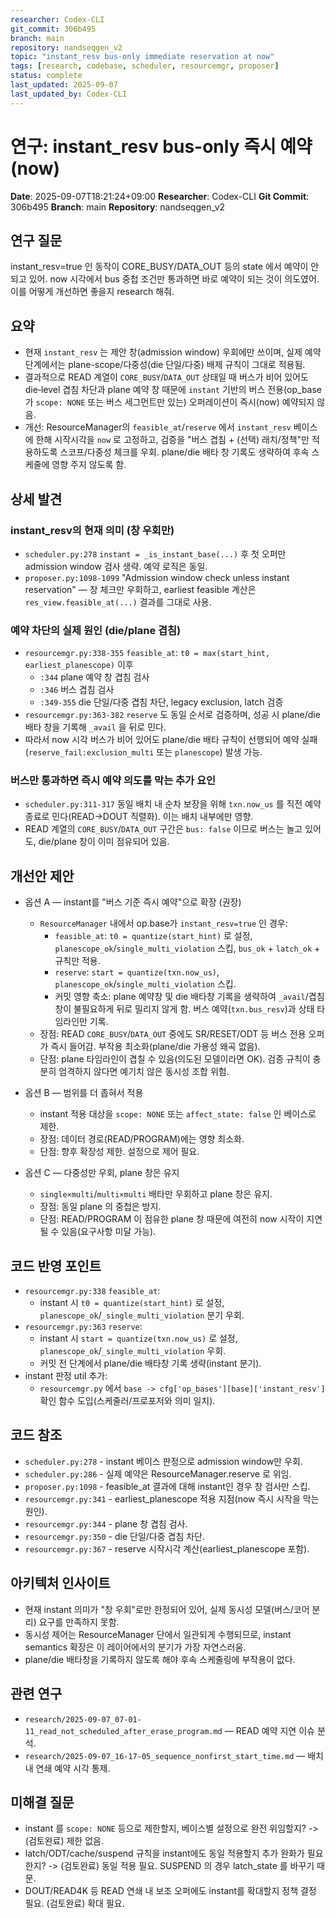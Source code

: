```yaml
---
researcher: Codex-CLI
git_commit: 306b495
branch: main
repository: nandseqgen_v2
topic: "instant_resv bus-only immediate reservation at now"
tags: [research, codebase, scheduler, resourcemgr, proposer]
status: complete
last_updated: 2025-09-07
last_updated_by: Codex-CLI
---
```


# 연구: instant_resv bus-only 즉시 예약(now)

**Date**: 2025-09-07T18:21:24+09:00
**Researcher**: Codex-CLI
**Git Commit**: 306b495
**Branch**: main
**Repository**: nandseqgen_v2

## 연구 질문
instant_resv=true 인 동작이 CORE_BUSY/DATA_OUT 등의 state 에서 예약이 안되고 있어. now 시각에서 bus 중첩 조건만 통과하면 바로 예약이 되는 것이 의도였어. 이를 어떻게 개선하면 좋을지 research 해줘.

## 요약
- 현재 `instant_resv` 는 제안 창(admission window) 우회에만 쓰이며, 실제 예약 단계에서는 plane-scope/다중성(die 단일/다중) 배제 규칙이 그대로 적용됨.
- 결과적으로 READ 계열이 `CORE_BUSY`/`DATA_OUT` 상태일 때 버스가 비어 있어도 die‑level 겹침 차단과 plane 예약 창 때문에 `instant` 기반의 버스 전용(op_base가 `scope: NONE` 또는 버스 세그먼트만 있는) 오퍼레이션이 즉시(now) 예약되지 않음.
- 개선: ResourceManager의 `feasible_at`/`reserve` 에서 `instant_resv` 베이스에 한해 시작시각을 `now` 로 고정하고, 검증을 "버스 겹침 + (선택) 래치/정책"만 적용하도록 스코프/다중성 체크를 우회. plane/die 배타 창 기록도 생략하여 후속 스케줄에 영향 주지 않도록 함.

## 상세 발견

### instant_resv의 현재 의미 (창 우회만)
- `scheduler.py:278` `instant = _is_instant_base(...)` 후 첫 오퍼만 admission window 검사 생략. 예약 로직은 동일.
- `proposer.py:1098-1099` "Admission window check unless instant reservation" — 창 체크만 우회하고, earliest feasible 계산은 `res_view.feasible_at(...)` 결과를 그대로 사용.

### 예약 차단의 실제 원인 (die/plane 겹침)
- `resourcemgr.py:338-355` `feasible_at`: `t0 = max(start_hint, earliest_planescope)` 이후
  - `:344` plane 예약 창 겹침 검사
  - `:346` 버스 겹침 검사
  - `:349-355` die 단일/다중 겹침 차단, legacy exclusion, latch 검증
- `resourcemgr.py:363-382` `reserve` 도 동일 순서로 검증하며, 성공 시 plane/die 배타 창을 기록해 `_avail` 을 뒤로 민다.
- 따라서 now 시각 버스가 비어 있어도 plane/die 배타 규칙이 선행되어 예약 실패(`reserve_fail:exclusion_multi` 또는 `planescope`) 발생 가능.

### 버스만 통과하면 즉시 예약 의도를 막는 추가 요인
- `scheduler.py:311-317` 동일 배치 내 순차 보장을 위해 `txn.now_us` 를 직전 예약 종료로 민다(READ→DOUT 직렬화). 이는 배치 내부에만 영향.
- READ 계열의 `CORE_BUSY`/`DATA_OUT` 구간은 `bus: false` 이므로 버스는 놀고 있어도, die/plane 창이 이미 점유되어 있음.

## 개선안 제안

- 옵션 A — instant를 "버스 기준 즉시 예약"으로 확장 (권장)
  - `ResourceManager` 내에서 op.base가 `instant_resv=true` 인 경우:
    - `feasible_at`: `t0 = quantize(start_hint)` 로 설정, `planescope_ok`/`single_multi_violation` 스킵, `bus_ok` + `latch_ok` + 규칙만 적용.
    - `reserve`: `start = quantize(txn.now_us)`, `planescope_ok`/`single_multi_violation` 스킵.
    - 커밋 영향 축소: plane 예약창 및 die 배타창 기록을 생략하여 `_avail`/겹침 창이 불필요하게 뒤로 밀리지 않게 함. 버스 예약(`txn.bus_resv`)과 상태 타임라인만 기록.
  - 장점: READ `CORE_BUSY`/`DATA_OUT` 중에도 SR/RESET/ODT 등 버스 전용 오퍼가 즉시 들어감. 부작용 최소화(plane/die 가용성 왜곡 없음).
  - 단점: plane 타임라인이 겹칠 수 있음(의도된 모델이라면 OK). 검증 규칙이 충분히 엄격하지 않다면 예기치 않은 동시성 조합 위험.

- 옵션 B — 범위를 더 좁혀서 적용
  - instant 적용 대상을 `scope: NONE` 또는 `affect_state: false` 인 베이스로 제한.
  - 장점: 데이터 경로(READ/PROGRAM)에는 영향 최소화.
  - 단점: 향후 확장성 제한. 설정으로 제어 필요.

- 옵션 C — 다중성만 우회, plane 창은 유지
  - `single×multi`/`multi×multi` 배타만 우회하고 plane 창은 유지.
  - 장점: 동일 plane 의 중첩은 방지.
  - 단점: READ/PROGRAM 이 점유한 plane 창 때문에 여전히 now 시작이 지연될 수 있음(요구사항 미달 가능).

## 코드 반영 포인트
- `resourcemgr.py:338` `feasible_at`:
  - instant 시 `t0 = quantize(start_hint)` 로 설정, `planescope_ok`/`_single_multi_violation` 분기 우회.
- `resourcemgr.py:363` `reserve`:
  - instant 시 `start = quantize(txn.now_us)` 로 설정, `planescope_ok`/`_single_multi_violation` 우회.
  - 커밋 전 단계에서 plane/die 배타창 기록 생략(instant 분기).
- instant 판정 util 추가:
  - `resourcemgr.py` 에서 `base -> cfg['op_bases'][base]['instant_resv']` 확인 함수 도입(스케줄러/프로포저와 의미 일치).

## 코드 참조
- `scheduler.py:278` - instant 베이스 판정으로 admission window만 우회.
- `scheduler.py:286` - 실제 예약은 ResourceManager.reserve 로 위임.
- `proposer.py:1098` - feasible_at 결과에 대해 instant인 경우 창 검사만 스킵.
- `resourcemgr.py:341` - earliest_planescope 적용 지점(now 즉시 시작을 막는 원인).
- `resourcemgr.py:344` - plane 창 겹침 검사.
- `resourcemgr.py:350` - die 단일/다중 겹침 차단.
- `resourcemgr.py:367` - reserve 시작시각 계산(earliest_planescope 포함).

## 아키텍처 인사이트
- 현재 instant 의미가 "창 우회"로만 한정되어 있어, 실제 동시성 모델(버스/코어 분리) 요구를 만족하지 못함.
- 동시성 제어는 ResourceManager 단에서 일관되게 수행되므로, instant semantics 확장은 이 레이어에서의 분기가 가장 자연스러움.
- plane/die 배타창을 기록하지 않도록 해야 후속 스케줄링에 부작용이 없다.

## 관련 연구
- `research/2025-09-07_07-01-11_read_not_scheduled_after_erase_program.md` — READ 예약 지연 이슈 분석.
- `research/2025-09-07_16-17-05_sequence_nonfirst_start_time.md` — 배치 내 연쇄 예약 시각 통제.

## 미해결 질문
- instant 를 `scope: NONE` 등으로 제한할지, 베이스별 설정으로 완전 위임할지? -> (검토완료) 제한 없음.
- latch/ODT/cache/suspend 규칙을 instant에도 동일 적용할지 추가 완화가 필요한지? -> (검토완료) 동일 적용 필요. SUSPEND 의 경우 latch_state 를 바꾸기 때문.
- DOUT/READ4K 등 READ 연쇄 내 보조 오퍼에도 instant를 확대할지 정책 결정 필요. (검토완료) 확대 필요.
